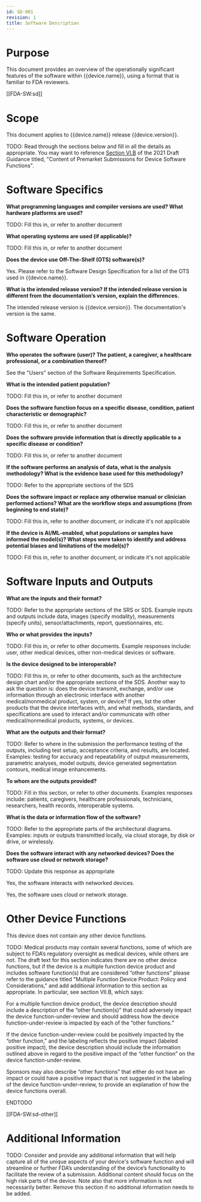 ```yaml
---
id: SD-001
revision: 1
title: Software Description
---
```


# Purpose

This document provides an overview of the operationally significant features of the software within {{device.name}}, using a format that is familiar to FDA reviewers.

[[FDA-SW:sd]]

# Scope

This document applies to {{device.name}} release {{device.version}}.

TODO: Read through the sections below and fill in all the details as appropriate. You may want to reference [Section VI.B](https://innolitics.com/articles/premarket-submissions-for-device-software-functions/#b-software-description) of the 2021 Draft Guidance titled, "Content of Premarket Submissions for Device Software Functions".

# Software Specifics

**What programming languages and compiler versions are used? What hardware platforms are used?**

TODO: Fill this in, or refer to another document

**What operating systems are used (if applicable)?**

TODO: Fill this in, or refer to another document

**Does the device use Off-The-Shelf (OTS) software(s)?**

Yes. Please refer to the Software Design Specification for a list of the OTS used in {{device.name}}.

**What is the intended release version? If the intended release version is different from the documentation’s version, explain the differences.**

The intended release version is {{device.version}}. The documentation's version is the same.

# Software Operation

**Who operates the software (user)? The patient, a caregiver, a healthcare professional, or a combination thereof?**

See the "Users" section of the Software Requirements Specification.

**What is the intended patient population?**

TODO: Fill this in, or refer to another document

**Does the software function focus on a specific disease, condition, patient characteristic or demographic?**

TODO: Fill this in, or refer to another document

**Does the software provide information that is directly applicable to a specific disease or condition?**

TODO: Fill this in, or refer to another document

**If the software performs an analysis of data, what is the analysis methodology? What is the evidence base used for this methodology?**

TODO: Refer to the appropriate sections of the SDS

**Does the software impact or replace any otherwise manual or clinician performed actions? What are the workflow steps and assumptions (from beginning to end state)?**

TODO: Fill this in, refer to another document, or indicate it's not applicable

**If the device is AI/ML-enabled, what populations or samples have informed the model(s)? What steps were taken to identify and address potential biases and limitations of the model(s)?**

TODO: Fill this in, refer to another document, or indicate it's not applicable

# Software Inputs and Outputs

**What are the inputs and their format?**

TODO: Refer to the appropriate sections of the SRS or SDS. Example inputs and outputs include data, images (specify modality), measurements (specify units), sensor/attachments, report, questionnaires, etc.

**Who or what provides the inputs?**

TODO: Fill this in, or refer to other documents. Example responses include: user, other medical devices, other non-medical devices or software.

**Is the device designed to be interoperable?**

TODO: Fill this in, or refer to other documents, such as the architecture design chart and/or the appropriate sections of the SDS. Another way to ask the question is: does the device transmit, exchange, and/or use information through an electronic interface with another medical/nonmedical product, system, or device? If yes, list the other products that the device interfaces with, and what methods, standards, and specifications are used to interact and/or communicate with other medical/nonmedical products, systems, or devices.

**What are the outputs and their format?**

TODO: Refer to where in the submission the performance testing of the outputs, including test setup, acceptance criteria, and results, are located. Examples: testing for accuracy and repeatability of output measurements, parametric analyses, model outputs, device generated segmentation contours, medical image enhancements.

**To whom are the outputs provided?**

TODO: Fill in this section, or refer to other documents. Examples responses include: patients, caregivers, healthcare professionals, technicians, researchers, health records, interoperable systems.

**What is the data or information flow of the software?**

TODO: Refer to the appropriate parts of the architectural diagrams. Examples: inputs or outputs transmitted locally, via cloud storage, by disk or drive, or wirelessly.

**Does the software interact with any networked devices? Does the software use cloud or network storage?**

TODO: Update this response as appropriate

Yes, the software interacts with networked devices.

Yes, the software uses cloud or network storage.

# Other Device Functions

This device does not contain any other device functions.

TODO: Medical products may contain several functions, some of which are subject to FDA’s regulatory oversight as medical devices, while others are not. The draft text for this section indicates there are no other device functions, but if the device is a multiple function device product and includes software function(s) that are considered “other functions” please refer to the guidance titled "Multiple Function Device Product: Policy and Considerations," and add additional information to this section as appropriate. In particular, see section VII.B, which says:

For a multiple function device product, the device description should include a description of the “other function(s)” that could adversely impact the device function-under-review and should address how the device function-under-review is impacted by each of the “other functions.”

If the device function-under-review could be positively impacted by the “other function,” and the labeling reflects the positive impact (labeled positive impact), the device description should include the information outlined above in regard to the positive impact of the “other function” on the device function-under-review.

Sponsors may also describe “other functions” that either do not have an impact or could have a positive impact that is not suggested in the labeling of the device function-under-review, to provide an explanation of how the device functions overall.

ENDTODO

[[FDA-SW:sd-other]]

# Additional Information

TODO: Consider and provide any additional information that will help capture all of the unique aspects of your device's software function and will streamline or further FDA’s understanding of the device’s functionality to facilitate the review of a submission. Additional content should focus on the high risk parts of the device. Note also that more information is not necessarily better. Remove this section if no additional information needs to be added.